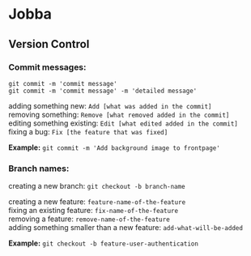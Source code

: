 # Jobba

## Version Control

### Commit messages:

`git commit -m 'commit message'`<br>
`git commit -m 'commit message' -m 'detailed message'`

adding something new: `Add [what was added in the commit]`<br>
removing something: `Remove [what removed added in the commit]`<br>
editing something existing: `Edit [what edited added in the commit]`<br>
fixing a bug: `Fix [the feature that was fixed]`<br>

**Example:** `git commit -m 'Add background image to frontpage'`

### Branch names:

creating a new branch: `git checkout -b branch-name`

creating a new feature: `feature-name-of-the-feature`<br>
fixing an existing feature: `fix-name-of-the-feature`<br>
removing a feature: `remove-name-of-the-feature`<br>
adding something smaller than a new feature: `add-what-will-be-added`<br>

**Example:** `git checkout -b feature-user-authentication`
